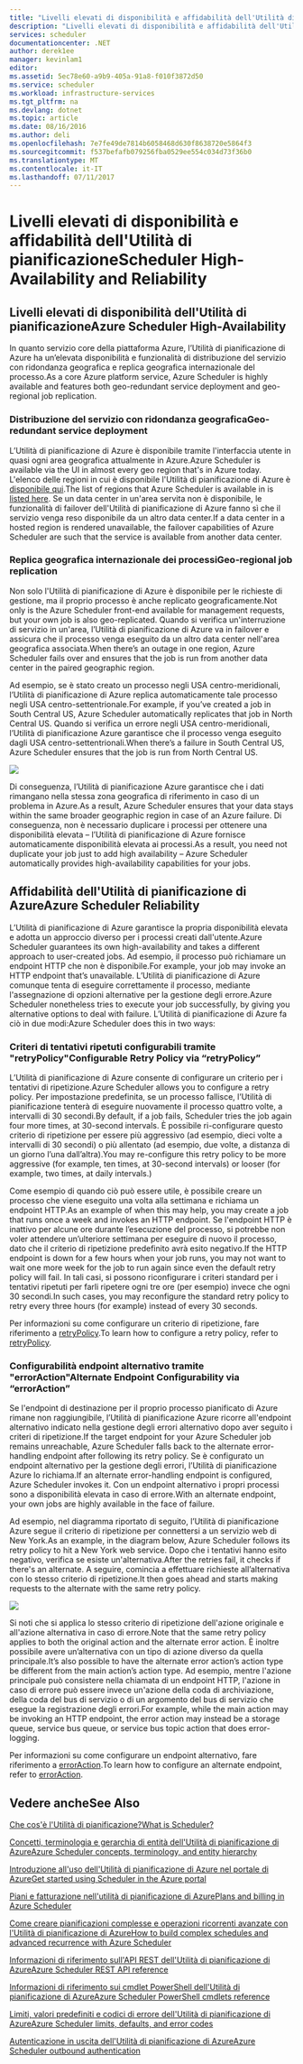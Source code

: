 ```yaml
---
title: "Livelli elevati di disponibilità e affidabilità dell'Utilità di pianificazione"
description: "Livelli elevati di disponibilità e affidabilità dell'Utilità di pianificazione"
services: scheduler
documentationcenter: .NET
author: derek1ee
manager: kevinlam1
editor: 
ms.assetid: 5ec78e60-a9b9-405a-91a8-f010f3872d50
ms.service: scheduler
ms.workload: infrastructure-services
ms.tgt_pltfrm: na
ms.devlang: dotnet
ms.topic: article
ms.date: 08/16/2016
ms.author: deli
ms.openlocfilehash: 7e7fe49de7814b6058468d630f8638720e5864f3
ms.sourcegitcommit: f537befafb079256fba0529ee554c034d73f36b0
ms.translationtype: MT
ms.contentlocale: it-IT
ms.lasthandoff: 07/11/2017
---
```

# <a name="scheduler-high-availability-and-reliability"></a><span data-ttu-id="69f50-103">Livelli elevati di disponibilità e affidabilità dell'Utilità di pianificazione</span><span class="sxs-lookup"><span data-stu-id="69f50-103">Scheduler High-Availability and Reliability</span></span>
## <a name="azure-scheduler-high-availability"></a><span data-ttu-id="69f50-104">Livelli elevati di disponibilità dell'Utilità di pianificazione</span><span class="sxs-lookup"><span data-stu-id="69f50-104">Azure Scheduler High-Availability</span></span>
<span data-ttu-id="69f50-105">In quanto servizio core della piattaforma Azure, l’Utilità di pianificazione di Azure ha un’elevata disponibilità e funzionalità di distribuzione del servizio con ridondanza geografica e replica geografica internazionale del processo.</span><span class="sxs-lookup"><span data-stu-id="69f50-105">As a core Azure platform service, Azure Scheduler is highly available and features both geo-redundant service deployment and geo-regional job replication.</span></span>

### <a name="geo-redundant-service-deployment"></a><span data-ttu-id="69f50-106">Distribuzione del servizio con ridondanza geografica</span><span class="sxs-lookup"><span data-stu-id="69f50-106">Geo-redundant service deployment</span></span>
<span data-ttu-id="69f50-107">L’Utilità di pianificazione di Azure è disponibile tramite l'interfaccia utente in quasi ogni area geografica attualmente in Azure.</span><span class="sxs-lookup"><span data-stu-id="69f50-107">Azure Scheduler is available via the UI in almost every geo region that's in Azure today.</span></span> <span data-ttu-id="69f50-108">L'elenco delle regioni in cui è disponibile l'Utilità di pianificazione di Azure è [disponibile qui](https://azure.microsoft.com/regions/#services).</span><span class="sxs-lookup"><span data-stu-id="69f50-108">The list of regions that Azure Scheduler is available in is [listed here](https://azure.microsoft.com/regions/#services).</span></span> <span data-ttu-id="69f50-109">Se un data center in un'area servita non è disponibile, le funzionalità di failover dell'Utilità di pianificazione di Azure fanno sì che il servizio venga reso disponibile da un altro data center.</span><span class="sxs-lookup"><span data-stu-id="69f50-109">If a data center in a hosted region is rendered unavailable, the failover capabilities of Azure Scheduler are such that the service is available from another data center.</span></span>

### <a name="geo-regional-job-replication"></a><span data-ttu-id="69f50-110">Replica geografica internazionale dei processi</span><span class="sxs-lookup"><span data-stu-id="69f50-110">Geo-regional job replication</span></span>
<span data-ttu-id="69f50-111">Non solo l'Utilità di pianificazione di Azure è disponibile per le richieste di gestione, ma il proprio processo è anche replicato geograficamente.</span><span class="sxs-lookup"><span data-stu-id="69f50-111">Not only is the Azure Scheduler front-end available for management requests, but your own job is also geo-replicated.</span></span> <span data-ttu-id="69f50-112">Quando si verifica un'interruzione di servizio in un'area, l’Utilità di pianificazione di Azure va in failover e assicura che il processo venga eseguito da un altro data center nell'area geografica associata.</span><span class="sxs-lookup"><span data-stu-id="69f50-112">When there’s an outage in one region, Azure Scheduler fails over and ensures that the job is run from another data center in the paired geographic region.</span></span>

<span data-ttu-id="69f50-113">Ad esempio, se è stato creato un processo negli USA centro-meridionali, l’Utilità di pianificazione di Azure replica automaticamente tale processo negli USA centro-settentrionale.</span><span class="sxs-lookup"><span data-stu-id="69f50-113">For example, if you’ve created a job in South Central US, Azure Scheduler automatically replicates that job in North Central US.</span></span> <span data-ttu-id="69f50-114">Quando si verifica un errore negli USA centro-meridionali, l’Utilità di pianificazione Azure garantisce che il processo venga eseguito dagli USA centro-settentrionali.</span><span class="sxs-lookup"><span data-stu-id="69f50-114">When there’s a failure in South Central US, Azure Scheduler ensures that the job is run from North Central US.</span></span> 

![][1]

<span data-ttu-id="69f50-115">Di conseguenza, l’Utilità di pianificazione Azure garantisce che i dati rimangano nella stessa zona geografica di riferimento in caso di un problema in Azure.</span><span class="sxs-lookup"><span data-stu-id="69f50-115">As a result, Azure Scheduler ensures that your data stays within the same broader geographic region in case of an Azure failure.</span></span> <span data-ttu-id="69f50-116">Di conseguenza, non è necessario duplicare i processi per ottenere una disponibilità elevata – l’Utilità di pianificazione di Azure fornisce automaticamente disponibilità elevata ai processi.</span><span class="sxs-lookup"><span data-stu-id="69f50-116">As a result, you need not duplicate your job just to add high availability – Azure Scheduler automatically provides high-availability capabilities for your jobs.</span></span>

## <a name="azure-scheduler-reliability"></a><span data-ttu-id="69f50-117">Affidabilità dell'Utilità di pianificazione di Azure</span><span class="sxs-lookup"><span data-stu-id="69f50-117">Azure Scheduler Reliability</span></span>
<span data-ttu-id="69f50-118">L’Utilità di pianificazione di Azure garantisce la propria disponibilità elevata e adotta un approccio diverso per i processi creati dall'utente.</span><span class="sxs-lookup"><span data-stu-id="69f50-118">Azure Scheduler guarantees its own high-availability and takes a different approach to user-created jobs.</span></span> <span data-ttu-id="69f50-119">Ad esempio, il processo può richiamare un endpoint HTTP che non è disponibile.</span><span class="sxs-lookup"><span data-stu-id="69f50-119">For example, your job may invoke an HTTP endpoint that’s unavailable.</span></span> <span data-ttu-id="69f50-120">L’Utilità di pianificazione di Azure comunque tenta di eseguire correttamente il processo, mediante l'assegnazione di opzioni alternative per la gestione degli errore.</span><span class="sxs-lookup"><span data-stu-id="69f50-120">Azure Scheduler nonetheless tries to execute your job successfully, by giving you alternative options to deal with failure.</span></span> <span data-ttu-id="69f50-121">L’Utilità di pianificazione di Azure fa ciò in due modi:</span><span class="sxs-lookup"><span data-stu-id="69f50-121">Azure Scheduler does this in two ways:</span></span>

### <a name="configurable-retry-policy-via-retrypolicy"></a><span data-ttu-id="69f50-122">Criteri di tentativi ripetuti configurabili tramite "retryPolicy"</span><span class="sxs-lookup"><span data-stu-id="69f50-122">Configurable Retry Policy via “retryPolicy”</span></span>
<span data-ttu-id="69f50-123">L’Utilità di pianificazione di Azure consente di configurare un criterio per i tentativi di ripetizione.</span><span class="sxs-lookup"><span data-stu-id="69f50-123">Azure Scheduler allows you to configure a retry policy.</span></span> <span data-ttu-id="69f50-124">Per impostazione predefinita, se un processo fallisce, l’Utilità di pianificazione tenterà di eseguire nuovamente il processo quattro volte, a intervalli di 30 secondi.</span><span class="sxs-lookup"><span data-stu-id="69f50-124">By default, if a job fails, Scheduler tries the job again four more times, at 30-second intervals.</span></span> <span data-ttu-id="69f50-125">È possibile ri-configurare questo criterio di ripetizione per essere più aggressivo (ad esempio, dieci volte a intervalli di 30 secondi) o più allentato (ad esempio, due volte, a distanza di un giorno l’una dall’altra).</span><span class="sxs-lookup"><span data-stu-id="69f50-125">You may re-configure this retry policy to be more aggressive (for example, ten times, at 30-second intervals) or looser (for example, two times, at daily intervals.)</span></span>

<span data-ttu-id="69f50-126">Come esempio di quando ciò può essere utile, è possibile creare un processo che viene eseguito una volta alla settimana e richiama un endpoint HTTP.</span><span class="sxs-lookup"><span data-stu-id="69f50-126">As an example of when this may help, you may create a job that runs once a week and invokes an HTTP endpoint.</span></span> <span data-ttu-id="69f50-127">Se l'endpoint HTTP è inattivo per alcune ore durante l’esecuzione del processo, si potrebbe non voler attendere un’ulteriore settimana per eseguire di nuovo il processo, dato che il criterio di ripetizione predefinito avrà esito negativo.</span><span class="sxs-lookup"><span data-stu-id="69f50-127">If the HTTP endpoint is down for a few hours when your job runs, you may not want to wait one more week for the job to run again since even the default retry policy will fail.</span></span> <span data-ttu-id="69f50-128">In tali casi, si possono riconfigurare i criteri standard per i tentativi ripetuti per farli ripetere ogni tre ore (per esempio) invece che ogni 30 secondi.</span><span class="sxs-lookup"><span data-stu-id="69f50-128">In such cases, you may reconfigure the standard retry policy to retry every three hours (for example) instead of every 30 seconds.</span></span>

<span data-ttu-id="69f50-129">Per informazioni su come configurare un criterio di ripetizione, fare riferimento a [retryPolicy](scheduler-concepts-terms.md#retrypolicy).</span><span class="sxs-lookup"><span data-stu-id="69f50-129">To learn how to configure a retry policy, refer to [retryPolicy](scheduler-concepts-terms.md#retrypolicy).</span></span>

### <a name="alternate-endpoint-configurability-via-erroraction"></a><span data-ttu-id="69f50-130">Configurabilità endpoint alternativo tramite "errorAction"</span><span class="sxs-lookup"><span data-stu-id="69f50-130">Alternate Endpoint Configurability via “errorAction”</span></span>
<span data-ttu-id="69f50-131">Se l'endpoint di destinazione per il proprio processo pianificato di Azure rimane non raggiungibile, l’Utilità di pianificazione Azure ricorre all'endpoint alternativo indicato nella gestione degli errori alternativo dopo aver seguito i criteri di ripetizione.</span><span class="sxs-lookup"><span data-stu-id="69f50-131">If the target endpoint for your Azure Scheduler job remains unreachable, Azure Scheduler falls back to the alternate error-handling endpoint after following its retry policy.</span></span> <span data-ttu-id="69f50-132">Se è configurato un endpoint alternativo per la gestione degli errori, l’Utilità di pianificazione Azure lo richiama.</span><span class="sxs-lookup"><span data-stu-id="69f50-132">If an alternate error-handling endpoint is configured, Azure Scheduler invokes it.</span></span> <span data-ttu-id="69f50-133">Con un endpoint alternativo i propri processi sono a disponibilità elevata in caso di errore.</span><span class="sxs-lookup"><span data-stu-id="69f50-133">With an alternate endpoint, your own jobs are highly available in the face of failure.</span></span>

<span data-ttu-id="69f50-134">Ad esempio, nel diagramma riportato di seguito, l’Utilità di pianificazione Azure segue il criterio di ripetizione per connettersi a un servizio web di New York.</span><span class="sxs-lookup"><span data-stu-id="69f50-134">As an example, in the diagram below, Azure Scheduler follows its retry policy to hit a New York web service.</span></span> <span data-ttu-id="69f50-135">Dopo che i tentativi hanno esito negativo, verifica se esiste un'alternativa.</span><span class="sxs-lookup"><span data-stu-id="69f50-135">After the retries fail, it checks if there's an alternate.</span></span> <span data-ttu-id="69f50-136">A seguire, comincia a effettuare richieste all’alternativa con lo stesso criterio di ripetizione.</span><span class="sxs-lookup"><span data-stu-id="69f50-136">It then goes ahead and starts making requests to the alternate with the same retry policy.</span></span>

![][2]

<span data-ttu-id="69f50-137">Si noti che si applica lo stesso criterio di ripetizione dell'azione originale e all'azione alternativa in caso di errore.</span><span class="sxs-lookup"><span data-stu-id="69f50-137">Note that the same retry policy applies to both the original action and the alternate error action.</span></span> <span data-ttu-id="69f50-138">È inoltre possibile avere un’alternativa con un tipo di azione diverso da quella principale.</span><span class="sxs-lookup"><span data-stu-id="69f50-138">It’s also possible to have the alternate error action’s action type be different from the main action’s action type.</span></span> <span data-ttu-id="69f50-139">Ad esempio, mentre l'azione principale può consistere nella chiamata di un endpoint HTTP, l'azione in caso di errore può essere invece un'azione della coda di archiviazione, della coda del bus di servizio o di un argomento del bus di servizio che esegue la registrazione degli errori.</span><span class="sxs-lookup"><span data-stu-id="69f50-139">For example, while the main action may be invoking an HTTP endpoint, the error action may instead be a storage queue, service bus queue, or service bus topic action that does error-logging.</span></span>

<span data-ttu-id="69f50-140">Per informazioni su come configurare un endpoint alternativo, fare riferimento a [errorAction](scheduler-concepts-terms.md#action-and-erroraction).</span><span class="sxs-lookup"><span data-stu-id="69f50-140">To learn how to configure an alternate endpoint, refer to [errorAction](scheduler-concepts-terms.md#action-and-erroraction).</span></span>

## <a name="see-also"></a><span data-ttu-id="69f50-141">Vedere anche</span><span class="sxs-lookup"><span data-stu-id="69f50-141">See Also</span></span>
 [<span data-ttu-id="69f50-142">Che cos'è l'Utilità di pianificazione?</span><span class="sxs-lookup"><span data-stu-id="69f50-142">What is Scheduler?</span></span>](scheduler-intro.md)

 [<span data-ttu-id="69f50-143">Concetti, terminologia e gerarchia di entità dell'Utilità di pianificazione di Azure</span><span class="sxs-lookup"><span data-stu-id="69f50-143">Azure Scheduler concepts, terminology, and entity hierarchy</span></span>](scheduler-concepts-terms.md)

 [<span data-ttu-id="69f50-144">Introduzione all'uso dell'Utilità di pianificazione di Azure nel portale di Azure</span><span class="sxs-lookup"><span data-stu-id="69f50-144">Get started using Scheduler in the Azure portal</span></span>](scheduler-get-started-portal.md)

 [<span data-ttu-id="69f50-145">Piani e fatturazione nell'utilità di pianificazione di Azure</span><span class="sxs-lookup"><span data-stu-id="69f50-145">Plans and billing in Azure Scheduler</span></span>](scheduler-plans-billing.md)

 [<span data-ttu-id="69f50-146">Come creare pianificazioni complesse e operazioni ricorrenti avanzate con l'Utilità di pianificazione di Azure</span><span class="sxs-lookup"><span data-stu-id="69f50-146">How to build complex schedules and advanced recurrence with Azure Scheduler</span></span>](scheduler-advanced-complexity.md)

 [<span data-ttu-id="69f50-147">Informazioni di riferimento sull'API REST dell'Utilità di pianificazione di Azure</span><span class="sxs-lookup"><span data-stu-id="69f50-147">Azure Scheduler REST API reference</span></span>](https://msdn.microsoft.com/library/mt629143)

 [<span data-ttu-id="69f50-148">Informazioni di riferimento sui cmdlet PowerShell dell'Utilità di pianificazione di Azure</span><span class="sxs-lookup"><span data-stu-id="69f50-148">Azure Scheduler PowerShell cmdlets reference</span></span>](scheduler-powershell-reference.md)

 [<span data-ttu-id="69f50-149">Limiti, valori predefiniti e codici di errore dell'Utilità di pianificazione di Azure</span><span class="sxs-lookup"><span data-stu-id="69f50-149">Azure Scheduler limits, defaults, and error codes</span></span>](scheduler-limits-defaults-errors.md)

 [<span data-ttu-id="69f50-150">Autenticazione in uscita dell'Utilità di pianificazione di Azure</span><span class="sxs-lookup"><span data-stu-id="69f50-150">Azure Scheduler outbound authentication</span></span>](scheduler-outbound-authentication.md)

[1]: ./media/scheduler-high-availability-reliability/scheduler-high-availability-reliability-image1.png

[2]: ./media/scheduler-high-availability-reliability/scheduler-high-availability-reliability-image2.png
